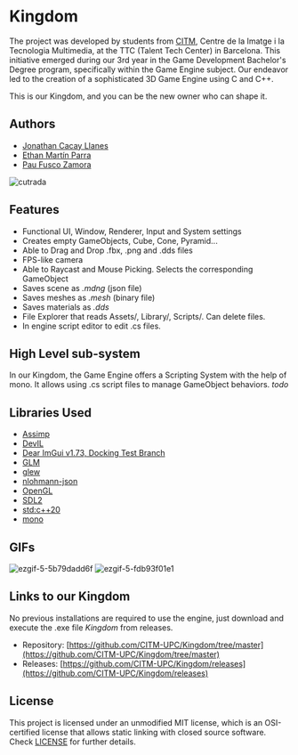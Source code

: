 # Kingdom
The project was developed by students from [CITM](https://www.citm.upc.edu/ing/), Centre de la Imatge i la Tecnologia Multimedia, at the TTC (Talent Tech Center) in Barcelona. This initiative emerged during our 3rd year in the Game Development Bachelor's Degree program, specifically within the Game Engine subject. Our endeavor led to the creation of a sophisticated 3D Game Engine using C and C++.

This is our Kingdom, and you can be the new owner who can shape it.

## Authors
* [Jonathan Cacay Llanes](https://github.com/xGauss05)
* [Ethan Martín Parra](https://github.com/Ethanm-0371)
* [Pau Fusco Zamora](https://github.com/PauFusco)

![cutrada](https://github.com/CITM-UPC/Kingdom/assets/57706173/a5671b6a-50e1-4220-ac03-ce6a29991994)

## Features
* Functional UI, Window, Renderer, Input and System settings
* Creates empty GameObjects, Cube, Cone, Pyramid...
* Able to Drag and Drop .fbx, .png and .dds files
* FPS-like camera
* Able to Raycast and Mouse Picking. Selects the corresponding GameObject
* Saves scene as *.mdng* (json file)
* Saves meshes as *.mesh* (binary file)
* Saves materials as *.dds*
* File Explorer that reads Assets/, Library/, Scripts/. Can delete files.
* In engine script editor to edit .cs files.

## High Level sub-system
In our Kingdom, the Game Engine offers a Scripting System with the help of mono. It allows using .cs script files to manage GameObject behaviors. *todo*

## Libraries Used
* [Assimp](https://assimp-docs.readthedocs.io/)
* [DevIL](http://openil.sourceforge.net/)
* [Dear ImGui v1.73, Docking Test Branch](https://github.com/ocornut/imgui)
* [GLM](https://glm.g-truc.net/0.9.5/index.html)
* [glew](http://glew.sourceforge.net/)
* [nlohmann-json](https://github.com/nlohmann/json)
* [OpenGL](https://www.opengl.org/)
* [SDL2](https://www.libsdl.org/](https://wiki.libsdl.org/))
* [std:c++20](https://en.cppreference.com/w/cpp/20)
* [mono](https://www.mono-project.com/)

## GIFs
![ezgif-5-5b79dadd6f](https://github.com/CITM-UPC/Kingdom/assets/57706173/bb5d7cab-fab7-44f6-b876-a4ba7cd57b8e)
![ezgif-5-fdb93f01e1](https://github.com/CITM-UPC/Kingdom/assets/57706173/76ea1208-3951-40e2-86a0-b07bf6453cd2)

## Links to our Kingdom
No previous installations are required to use the engine, just download and execute the .exe file *Kingdom* from releases.
* Repository: [https://github.com/CITM-UPC/Kingdom/tree/master](https://github.com/CITM-UPC/Kingdom/tree/master) 
* Releases: [https://github.com/CITM-UPC/Kingdom/releases](https://github.com/CITM-UPC/Kingdom/releases)

## License 
This project is licensed under an unmodified MIT license, which is an OSI-certified license that allows static linking with closed source software. Check [LICENSE](https://github.com/CITM-UPC/Kingdom/blob/gh-pages/README.md) for further details.
